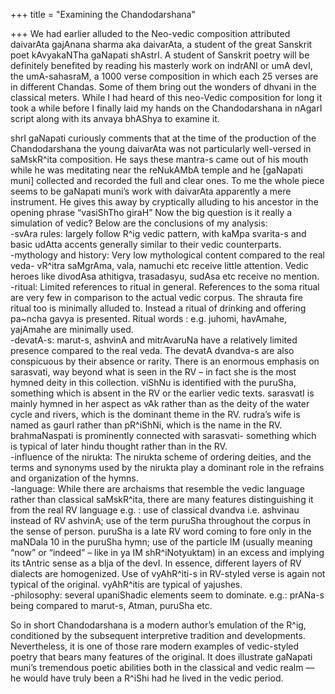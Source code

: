 +++
title = "Examining the Chandodarshana"

+++
We had earlier alluded to the Neo-vedic composition attributed daivarAta
gajAnana sharma aka daivarAta, a student of the great Sanskrit poet
kAvyakaNTha gaNapati shAstrI. A student of Sanskrit poetry will be
definitely benefited by reading his masterly work on indrANI or umA
devI, the umA-sahasraM, a 1000 verse composition in which each 25 verses
are in different Chandas. Some of them bring out the wonders of dhvani
in the classical meters. While I had heard of this neo-Vedic composition
for long it took a while before I finally laid my hands on the
Chandodarshana in nAgarI script along with its anvaya bhAShya to examine
it.

shrI gaNapati curiously comments that at the time of the production of
the Chandodarshana the young daivarAta was not particularly well-versed
in saMskR^ita composition. He says these mantra-s came out of his mouth
while he was meditating near the reNukAMbA temple and he \[gaNapati
muni\] collected and recorded the full and clear ones. To me the whole
piece seems to be gaNapati muni’s work with daivarAta apparently a mere
instrument. He gives this away by cryptically alluding to his ancestor
in the opening phrase “vasiShTho giraH” Now the big question is it
really a simulation of vedic? Below are the conclusions of my
analysis:  
\-svAra rules: largely follow R^ig vedic pattern, with kaMpa svarita-s
and basic udAtta accents generally similar to their vedic
counterparts.  
\-mythology and history: Very low mythological content compared to the
real veda- vR^itra saMgrAma, vala, namuchi etc receive little attention.
Vedic heroes like divodAsa athitigva, trasadasyu, sudAsa etc receive no
mention.  
\-ritual: Limited references to ritual in general. References to the
soma ritual are very few in comparison to the actual vedic corpus. The
shrauta fire ritual too is minimally alluded to. Instead a ritual of
drinking and offering pa\~ncha gavya is presented. Ritual words : e.g.
juhomi, havAmahe, yajAmahe are minimally used.  
\-devatA-s: marut-s, ashvinA and mitrAvaruNa have a relatively limited
presence compared to the real veda. The devatA dvandva-s are also
conspicuous by their absence or rarity. There is an enormous emphasis on
sarasvati, way beyond what is seen in the RV – in fact she is the most
hymned deity in this collection. viShNu is identified with the puruSha,
something which is absent in the RV or the earlier vedic texts.
sarasvatI is mainly hymned in her aspect as vAk rather than as the deity
of the water cycle and rivers, which is the dominant theme in the RV.
rudra’s wife is named as gaurI rather than pR^iShNi, which is the name
in the RV. brahmaNaspati is prominently connected with sarasvati-
something which is typical of later hindu thought rather than in the
RV.  
\-influence of the nirukta: The nirukta scheme of ordering deities, and
the terms and synonyms used by the nirukta play a dominant role in the
refrains and organization of the hymns.  
\-language: While there are archaisms that resemble the vedic language
rather than classical saMskR^ita, there are many features distinguishing
it from the real RV language e.g. : use of classical dvandva i.e.
ashvinau instead of RV ashvinA; use of the term puruSha throughout the
corpus in the sense of person. puruSha is a late RV word coming to fore
only in the maNDala 10 in the puruSha hymn; use of the particle IM
(usually meaning “now” or “indeed” – like in ya IM shR^iNotyuktam) in an
excess and implying its tAntric sense as a bIja of the devI. In essence,
different layers of RV dialects are homogenized. Use of vyAhR^iti-s in
RV-styled verse is again not typical of the original. vyAhR^itis are
typical of yajushes.  
\-philosophy: several upaniShadic elements seem to dominate. e.g.:
prANa-s being compared to marut-s, Atman, puruSha etc.

So in short Chandodarshana is a modern author’s emulation of the R^ig,
conditioned by the subsequent interpretive tradition and developments.
Nevertheless, it is one of those rare modern examples of vedic-styled
poetry that bears many features of the original. It does illustrate
gaNapati muni’s tremendous poetic abilities both in the classical and
vedic realm — he would have truly been a R^iShi had he lived in the
vedic period.
